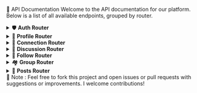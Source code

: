 📡 API Documentation
Welcome to the API documentation for our platform. Below is a list of all available endpoints, grouped by router.



<details> <summary>🛡️ <strong>Auth Router</strong></summary>
POST /auth/signup – Register a new user

POST /auth/login – Log in a user

GET /auth/logout – Log out the current user

</details>
<details> <summary>👤 <strong>Profile Router</strong></summary>
GET /profile/view – View profile information

PATCH /profile/edit – Edit profile details

PATCH /profile/password – Change user password

</details>
<details> <summary>🔗 <strong>Connection Router</strong></summary>
POST /connections/friend-request/send/:status/:userId
Send a friend request (status must be requested)

POST /connections/friend-requests/review/:status/:requestId
Review a request (status can be accepted or rejected)

POST /connections/follow/:userId – Follow a user

POST /connections/unfollow/:userId – Unfollow a user

GET /connections/friend-requests/view – View incoming friend requests

GET /connections/friends-list – Get list of friends

GET /connections/new-friends – Discover new friends

POST /connections/unFriend/:friendId – Unfriend a user

</details>
<details> <summary>💬 <strong>Discussion Router</strong></summary>
GET /discussions/discussion/:postId – Get discussions on a post

</details>
<details> <summary>👥 <strong>Follow Router</strong></summary>
GET /follows/followers/:userId – Get list of followers

GET /follows/following/:userId – Get list of following users

</details>
<details> <summary>🏘️ <strong>Group Router</strong></summary>
POST /groups/group/create – Create a new group

POST /groups/group/joinRequest/:groupId – Request to join a group

POST /groups/group/addModerator/:groupId/:newMemberId – Promote a member to moderator

POST /groups/group/removeModerator/:groupId/:moderatorId – Remove a moderator

POST /groups/group/removeMember/:groupId/:memberId – Remove a group member

</details>
<details> <summary>📝 <strong>Posts Router</strong></summary>
POST /posts/post/create – Create a new post

POST /posts/posts/group/create/:groupId – Create a post in a group

GET /posts/posts/view – View all posts

GET /posts/posts/view/:userId – View posts by user

GET /posts/posts/feed – View personalized feed

GET /posts/post/view/:postId – View a single post

POST /posts/posts/like/:postId – Like a post

POST /posts/posts/comment/:postId – Comment on a post

</details>
📝 Note : 
Feel free to fork this project and open issues or pull requests with suggestions or improvements. I welcome contributions!
